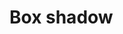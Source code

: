 <script setup>
import CdxDocsTokensTable from '../../src/components/tokens/TokensTable.vue';
import tokens from '@wikimedia/codex-design-tokens/index.json';
</script>

# Box shadow

<cdx-docs-tokens-table
	:tokens="tokens['box-shadow']"
	token-demo="CdxDocsTokenDemo"
	token-category="box-shadow"
	css-property="box-shadow"
/>
